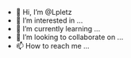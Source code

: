 - 👋 Hi, I’m @Lpletz
- 👀 I’m interested in ...
- 🌱 I’m currently learning ...
- 💞️ I’m looking to collaborate on ...
- 📫 How to reach me ...

<!---
Lpletz/Lpletz is a ✨ special ✨ repository because its `README.md` (this file) appears on your GitHub profile.
You can click the Preview link to take a look at your changes.
--->
